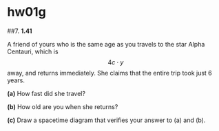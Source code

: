 # **hw01g**

##7.
**1.41**

A friend of yours who is the same age as you travels to the star Alpha Centauri, which is $$4c\cdot{y}$$ away, and returns immediately.  She claims that the entire trip took just 6 years.

**(a)** How fast did she travel?

**(b)** How old are you when she returns?

**(c)** Draw a spacetime diagram that verifies your answer to (a) and (b).


